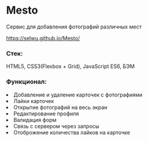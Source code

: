 <h1> Mesto </h1>

<p>Сервис для добавления фотографий различных мест</p>

https://selwu.github.io/Mesto/

<h3>Стек:</h3> HTML5, CSS3(Flexbox + Grid), JavaScript ES6, БЭМ

<h3>Функционал:</h3>

<li>Добавление и удаление карточек с фотографиями</n> 
<li>Лайки карточек</li>
<li>Открытие фотографий на весь экран</li>
<li>Редактирование профиля</li>
<li>Валидация форм</li>
<li>Связь с сервером через запросы</li>
<li>Отоброжение количества лайков на карточке</li>
